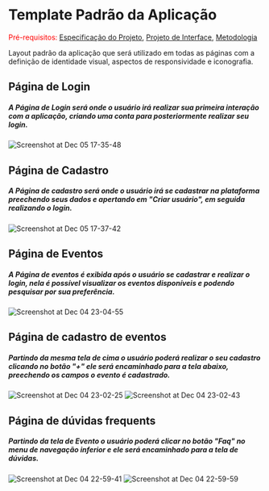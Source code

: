 # Template Padrão da Aplicação

<span style="color:red">Pré-requisitos: <a href="2-Especificação do Projeto.md"> Especificação do Projeto</a></span>, <a href="3-Projeto de Interface.md"> Projeto de Interface</a>, <a href="4-Metodologia.md"> Metodologia</a>

Layout padrão da aplicação que será utilizado em todas as páginas com a definição de identidade visual, aspectos de responsividade e iconografia.

## Página de Login
##### A Página de Login será onde o usuário irá realizar sua primeira interação com a aplicação, criando uma conta para posteriormente realizar seu login. 
![Screenshot at Dec 05 17-35-48](https://github.com/ICEI-PUC-Minas-PMV-ADS/pmv-ads-2023-2-e3-proj-mov-t1-entre-time/assets/82223068/1cdcda5f-65d8-4f1e-b771-3f819ec668f6)

## Página de Cadastro
##### A Página de cadastro será onde o usuário irá se cadastrar na plataforma preechendo seus dados e apertando em "Criar usuário", em seguida realizando o login.
![Screenshot at Dec 05 17-37-42](https://github.com/ICEI-PUC-Minas-PMV-ADS/pmv-ads-2023-2-e3-proj-mov-t1-entre-time/assets/82223068/206703e7-3aef-4003-abb2-22aa462ad1a6)

## Página de Eventos
##### A Página de eventos é exibida após o usuário se cadastrar e realizar o login, nela é possível visualizar os eventos disponíveis e podendo pesquisar por sua preferência.
![Screenshot at Dec 04 23-04-55](https://github.com/ICEI-PUC-Minas-PMV-ADS/pmv-ads-2023-2-e3-proj-mov-t1-entre-time/assets/82223068/7db6a75f-73db-475a-9dce-c19512e401ed)

## Página de cadastro de eventos
##### Partindo da mesma tela de cima o usuário poderá realizar o seu cadastro clicando no botão "+" ele será encaminhado para a tela abaixo, preechendo os campos o evento é cadastrado.
![Screenshot at Dec 04 23-02-25](https://github.com/ICEI-PUC-Minas-PMV-ADS/pmv-ads-2023-2-e3-proj-mov-t1-entre-time/assets/82223068/f5166469-047d-475c-8408-6317f49fe625)
![Screenshot at Dec 04 23-02-43](https://github.com/ICEI-PUC-Minas-PMV-ADS/pmv-ads-2023-2-e3-proj-mov-t1-entre-time/assets/82223068/09472383-588e-458f-859b-96f6869b33e5)

## Página de dúvidas frequents
##### Partindo da tela de Evento o usuário poderá clicar no botão "Faq" no menu de navegação inferior e ele será encaminhado para a tela de dúvidas.
![Screenshot at Dec 04 22-59-41](https://github.com/ICEI-PUC-Minas-PMV-ADS/pmv-ads-2023-2-e3-proj-mov-t1-entre-time/assets/82223068/2a1fc829-625b-483e-be10-9a23f6b6164b)
![Screenshot at Dec 04 22-59-59](https://github.com/ICEI-PUC-Minas-PMV-ADS/pmv-ads-2023-2-e3-proj-mov-t1-entre-time/assets/82223068/b059b38c-caa3-4c23-8747-4ff1439ab745)

